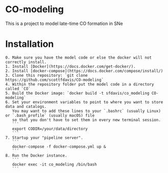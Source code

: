 #  CO-modeling
This is a project to model late-time CO formation in SNe

# Installation
    0. Make sure you have the model code or else the docker will not correctly install.
    1. Install [Docker](https://docs.docker.com/get-docker/).
    2. Install [docker-compose](https://docs.docker.com/compose/install/)
    3. Clone this repository: `git clone https://github.com/scottfdavis/CO-modeling`
    4. Within the repository folder put the model code in a directory called `CO`
    5. Build the Docker image: `docker build -t sfdavis/co_modeling CO-modeling`
    6. Set your environment variables to point to where you want to store data and catalogs.
       You may want to add these lines to your `.bashrc` (usually Linux) or `.bash_profile` (usually macOS) file
       so that you don't have to set them in every new terminal session.
       ```
       export CODIR=/your/data/directory
       ```  
    7. Startup your "pipeline server".
       ```
       docker-compose -f docker-compose.yml up &
       ```
    8. Run the Docker instance.
       ```
       docker exec -it co_modeling /bin/bash
       ```
